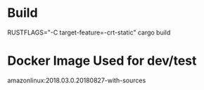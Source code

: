 # Build
RUSTFLAGS="-C target-feature=-crt-static" cargo build

# Docker Image Used for dev/test
amazonlinux:2018.03.0.20180827-with-sources



